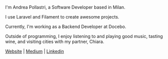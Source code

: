 I'm Andrea Pollastri, a Software Developer based in Milan.

I use Laravel and Filament to create awesome projects.

Currently, I'm working as a Backend Developer at Docebo.

Outside of programming, I enjoy listening to and playing good music, tasting wine, and visiting cities with my partner, Chiara.

<a href="https://andreapollastri.net" target="_blank">Website</a> | 
<a href="https://andreapollastri.medium.com" target="_blank">Medium</a> |
<a href="https://www.linkedin.com/in/andrea-pollastri" target="_blank">Linkedin</a>

